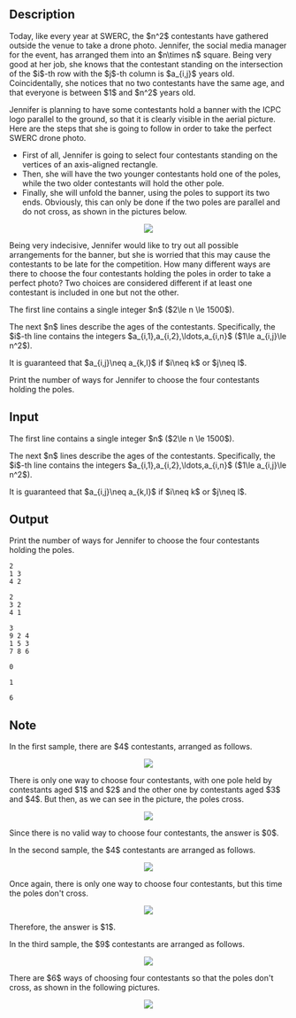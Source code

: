 ## Description

<div><p>Today, like every year at SWERC, the $n^2$ contestants have gathered outside the venue to take a drone photo. Jennifer, the social media manager for the event, has arranged them into an $n\times n$ square. Being very good at her job, she knows that the contestant standing on the intersection of the $i$-th row with the $j$-th column is $a_{i,j}$ years old. Coincidentally, she notices that no two contestants have the same age, and that everyone is between $1$ and $n^2$ years old.</p><p>Jennifer is planning to have some contestants hold a banner with the ICPC logo parallel to the ground, so that it is clearly visible in the aerial picture. Here are the steps that she is going to follow in order to take the perfect SWERC drone photo.</p><ul> <li> First of all, Jennifer is going to select four contestants standing on the vertices of an axis-aligned rectangle. </li><li> Then, she will have the two younger contestants hold one of the poles, while the two older contestants will hold the other pole. </li><li> Finally, she will unfold the banner, using the poles to support its two ends. Obviously, this can only be done if the two poles are parallel and <span class="tex-font-style-bf">do not cross</span>, as shown in the pictures below. </li></ul> <center> <img class="tex-graphics" src="file://1zROfGOr.png" style="max-width: 100.0%;max-height: 100.0%;"> </center><p>Being very indecisive, Jennifer would like to try out all possible arrangements for the banner, but she is worried that this may cause the contestants to be late for the competition. How many different ways are there to choose the four contestants holding the poles in order to take a perfect photo? Two choices are considered different if at least one contestant is included in one but not the other.</p></div><div class="input-specification"><p>The first line contains a single integer $n$ ($2\le n \le 1500$).</p><p>The next $n$ lines describe the ages of the contestants. Specifically, the $i$-th line contains the integers $a_{i,1},a_{i,2},\ldots,a_{i,n}$ ($1\le a_{i,j}\le n^2$).</p><p>It is guaranteed that $a_{i,j}\neq a_{k,l}$ if $i\neq k$ or $j\neq l$.</p></div><div class="output-specification"><p>Print the number of ways for Jennifer to choose the four contestants holding the poles.</p></div>

## Input

<p>The first line contains a single integer $n$ ($2\le n \le 1500$).</p><p>The next $n$ lines describe the ages of the contestants. Specifically, the $i$-th line contains the integers $a_{i,1},a_{i,2},\ldots,a_{i,n}$ ($1\le a_{i,j}\le n^2$).</p><p>It is guaranteed that $a_{i,j}\neq a_{k,l}$ if $i\neq k$ or $j\neq l$.</p>

## Output

<p>Print the number of ways for Jennifer to choose the four contestants holding the poles.</p>





```input1
2
1 3
4 2
```




```input2
2
3 2
4 1
```




```input3
3
9 2 4
1 5 3
7 8 6
```




```output1
0
```




```output2
1
```




```output3
6
```



## Note

<p>In the <span class="tex-font-style-bf">first sample</span>, there are $4$ contestants, arranged as follows. </p><center> <img class="tex-graphics" src="file://YNw9CkEA.png" style="max-width: 100.0%;max-height: 100.0%;"> </center><p>There is only one way to choose four contestants, with one pole held by contestants aged $1$ and $2$ and the other one by contestants aged $3$ and $4$. But then, as we can see in the picture, the poles cross. </p><center> <img class="tex-graphics" src="file://y70gENxE.png" style="max-width: 100.0%;max-height: 100.0%;"> </center><p>Since there is no valid way to choose four contestants, the answer is $0$.</p><p>In the <span class="tex-font-style-bf">second sample</span>, the $4$ contestants are arranged as follows. </p><center> <img class="tex-graphics" src="file://qcbqkxhV.png" style="max-width: 100.0%;max-height: 100.0%;"> </center><p>Once again, there is only one way to choose four contestants, but this time the poles don't cross. </p><center> <img class="tex-graphics" src="file://lzgJK6Ri.png" style="max-width: 100.0%;max-height: 100.0%;"> </center><p>Therefore, the answer is $1$.</p><p>In the <span class="tex-font-style-bf">third sample</span>, the $9$ contestants are arranged as follows. </p><center> <img class="tex-graphics" src="file://C6FEOQKP.png" style="max-width: 100.0%;max-height: 100.0%;"> </center><p>There are $6$ ways of choosing four contestants so that the poles don't cross, as shown in the following pictures. </p><center> <img class="tex-graphics" src="file://CAo1pYCq.png" style="max-width: 100.0%;max-height: 100.0%;"> </center>
